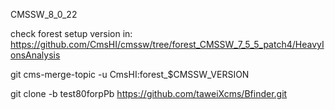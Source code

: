 CMSSW_8_0_22

check forest setup version in: https://github.com/CmsHI/cmssw/tree/forest_CMSSW_7_5_5_patch4/HeavyIonsAnalysis

git cms-merge-topic -u CmsHI:forest_$CMSSW_VERSION

git clone -b test80forpPb https://github.com/taweiXcms/Bfinder.git
